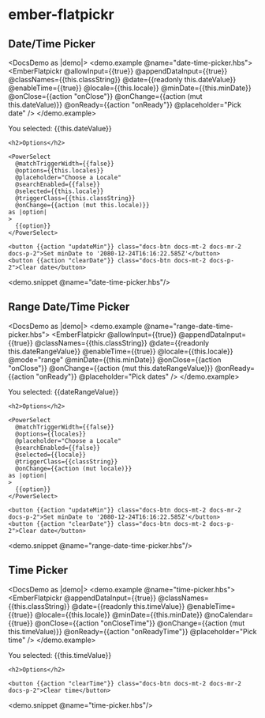 # ember-flatpickr

## Date/Time Picker

<DocsDemo as |demo|>
  <demo.example @name="date-time-picker.hbs">
    <EmberFlatpickr
      @allowInput={{true}}
      @appendDataInput={{true}}
      @classNames={{this.classString}}
      @date={{readonly this.dateValue}}
      @enableTime={{true}}
      @locale={{this.locale}}
      @minDate={{this.minDate}}
      @onClose={{action "onClose"}}
      @onChange={{action (mut this.dateValue)}}
      @onReady={{action "onReady"}}
      @placeholder="Pick date"
    />
  </demo.example>
  
  <div class="docs-m-4">
    <p class="selectedValue">
      You selected: {{this.dateValue}}
    </p>
    
    <h2>Options</h2>
    
    <PowerSelect
      @matchTriggerWidth={{false}}
      @options={{this.locales}}
      @placeholder="Choose a Locale"
      @searchEnabled={{false}}
      @selected={{this.locale}}
      @triggerClass={{this.classString}}
      @onChange={{action (mut this.locale)}}
    as |option|
    >
      {{option}}
    </PowerSelect>
    
    <button {{action "updateMin"}} class="docs-btn docs-mt-2 docs-mr-2 docs-p-2">Set minDate to '2080-12-24T16:16:22.585Z'</button>
    <button {{action "clearDate"}} class="docs-btn docs-mt-2 docs-p-2">Clear date</button>
  </div>
  
  <demo.snippet @name="date-time-picker.hbs"/>
</DocsDemo>

## Range Date/Time Picker

<DocsDemo as |demo|>
  <demo.example @name="range-date-time-picker.hbs">
    <EmberFlatpickr
      @allowInput={{true}}
      @appendDataInput={{true}}
      @classNames={{this.classString}}
      @date={{readonly this.dateRangeValue}}
      @enableTime={{true}}
      @locale={{this.locale}}
      @mode="range"
      @minDate={{this.minDate}}
      @onClose={{action "onClose"}}
      @onChange={{action (mut this.dateRangeValue)}}
      @onReady={{action "onReady"}}
      @placeholder="Pick dates"
    />
  </demo.example>
  
  <div class="docs-m-4">
    <p class="selectedValue">
      You selected: {{dateRangeValue}}
    </p>
    
    <h2>Options</h2>
    
    <PowerSelect
      @matchTriggerWidth={{false}}
      @options={{locales}}
      @placeholder="Choose a Locale"
      @searchEnabled={{false}}
      @selected={{locale}}
      @triggerClass={{classString}}
      @onChange={{action (mut locale)}}
    as |option|
    >
      {{option}}
    </PowerSelect>
    
    <button {{action "updateMin"}} class="docs-btn docs-mt-2 docs-mr-2 docs-p-2">Set minDate to '2080-12-24T16:16:22.585Z'</button>
    <button {{action "clearDate"}} class="docs-btn docs-mt-2 docs-p-2">Clear date</button>
  </div>
  
  <demo.snippet @name="range-date-time-picker.hbs"/>
</DocsDemo>

## Time Picker

<DocsDemo as |demo|>
  <demo.example @name="time-picker.hbs">
    <EmberFlatpickr
      @appendDataInput={{true}}
      @classNames={{this.classString}}
      @date={{readonly this.timeValue}}
      @enableTime={{true}}
      @locale={{this.locale}}
      @minDate={{this.minDate}}
      @noCalendar={{true}}
      @onClose={{action "onCloseTime"}}
      @onChange={{action (mut this.timeValue)}}
      @onReady={{action "onReadyTime"}}
      @placeholder="Pick time"
    />
  </demo.example>
  
  <div class="docs-m-4">
    <p class="selectedValue">
      You selected: {{this.timeValue}}
    </p>
    
    <h2>Options</h2>
    
    <button {{action "clearTime"}} class="docs-btn docs-mt-2 docs-mr-2 docs-p-2">Clear time</button>
  </div>
 
  <demo.snippet @name="time-picker.hbs"/>
</DocsDemo>
